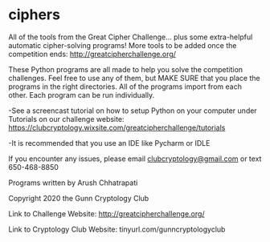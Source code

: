 # ciphers
All of the tools from the Great Cipher Challenge... plus some extra-helpful automatic cipher-solving programs!
More tools to be added once the competition ends: http://greatcipherchallenge.org/


These Python programs are all made to help you solve the competition challenges. Feel free to use any of them, but MAKE SURE that you place the programs in the right directories. All of the programs import from each other. Each program can be run individually.  

-See a screencast tutorial on how to setup Python on your computer under Tutorials
on our challenge website: https://clubcryptology.wixsite.com/greatcipherchallenge/tutorials

-It is recommended that you use an IDE like Pycharm or IDLE

If you encounter any issues, please email clubcryptology@gmail.com or text
650-468-8850

Programs written by Arush Chhatrapati 

Copyright 2020 the Gunn Cryptology Club

Link to Challenge Website: http://greatcipherchallenge.org/

Link to Cryptology Club Website: tinyurl.com/gunncryptologyclub












